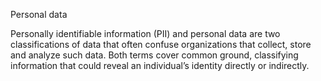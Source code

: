 Personal data

Personally identifiable information (PII) and personal data are two classifications of data that often confuse organizations that collect, store and analyze such data. Both terms cover common ground, classifying information that could reveal an individual’s identity directly or indirectly. 